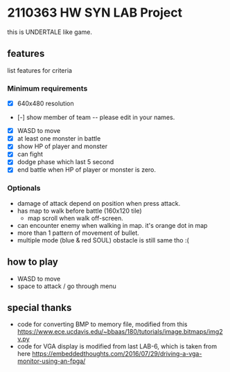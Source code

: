 # 2110363 HW SYN LAB Project

this is UNDERTALE like game.

## features

list features for criteria

### Minimum requirements

- [x] 640x480 resolution
- [-] show member of team -- please edit in your names.
- [x] WASD to move
- [x] at least one monster in battle
- [x] show HP of player and monster
- [x] can fight
- [x] dodge phase which last 5 second
- [x] end battle when HP of player or monster is zero.

### Optionals
- damage of attack depend on position when press attack.
- has map to walk before battle (160x120 tile)
    - map scroll when walk off-screen.
- can encounter enemy when walking in map. it's orange dot in map
- more than 1 pattern of movement of bullet.
- multiple mode (blue & red SOUL) obstacle is still same tho :(

## how to play

- WASD to move
- space to attack / go through menu

## special thanks
- code for converting BMP to memory file, modified from this  https://www.ece.ucdavis.edu/~bbaas/180/tutorials/image.bitmaps/img2v.py
- code for VGA display is modified from last LAB-6, which is taken from here https://embeddedthoughts.com/2016/07/29/driving-a-vga-monitor-using-an-fpga/

